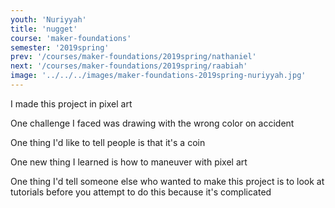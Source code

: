 ```yaml
---
youth: 'Nuriyyah'
title: 'nugget'
course: 'maker-foundations'
semester: '2019spring'
prev: '/courses/maker-foundations/2019spring/nathaniel'
next: '/courses/maker-foundations/2019spring/raabiah'
image: '../../../images/maker-foundations-2019spring-nuriyyah.jpg'
---
```


I made this project in pixel art

One challenge I faced was drawing with the wrong color on accident

One thing I'd like to tell people is that it's a coin

One new thing I learned is how to maneuver with pixel art

One thing I'd tell someone else who wanted to make this project is to look at tutorials before you attempt to do this because it's complicated
